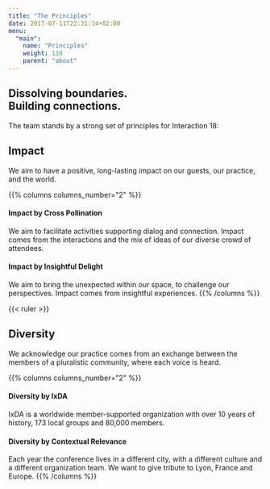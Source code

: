 ```yaml
---
title: "The Principles"
date: 2017-07-11T22:31:14+02:00
menu:
  "main":
    name: "Principles"
    weight: 110  
    parent: "about"
---
```


## Dissolving boundaries.<br>Building connections.
The team stands by a strong set of principles for Interaction&nbsp;18:

## Impact
We aim to have a positive, long-lasting impact on our guests, our practice, and the world.

{{% columns columns_number="2" %}}
#### Impact by Cross Pollination

We aim to facilitate activities supporting dialog and connection. Impact comes from the interactions and the mix of ideas of our diverse crowd of attendees.

#### Impact by Insightful Delight

We aim to bring the unexpected within our space, to challenge our perspectives. Impact comes from insightful experiences.
{{% /columns %}}

{{< ruler >}}

## Diversity
We acknowledge our practice comes from an exchange between the members of a pluralistic community, where each voice is heard.

{{% columns columns_number="2" %}}
#### Diversity by IxDA
IxDA is a worldwide member-supported organization with over 10 years of history, 173 local groups and 80,000 members.

#### Diversity by Contextual Relevance
Each year the conference lives in a different city, with a different culture and a different organization team. We want to give tribute to Lyon, France and Europe.
{{% /columns %}}

  